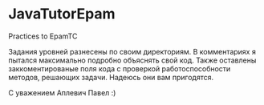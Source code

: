 # JavaTutorEpam
Practices to EpamTC


Задания уровней разнесены по своим директориям. В комментариях я пытался максимально подробно объяснять свой код.
Также оставлены заккоментированые поля кода с проверкой работоспособности методов, решающих задачи. Надеюсь они вам пригодятся.

С уважением
Аплевич Павел :)
